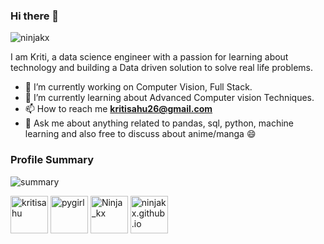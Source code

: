 ### Hi there 👋 
<p align="left"> <img src="https://komarev.com/ghpvc/?username=ninjakx" alt="ninjakx" /> </p>

I am Kriti, a data science engineer with a passion for learning about technology and building a Data driven solution to solve real life problems. 

- 🔭 I’m currently working on Computer Vision, Full Stack.
- 🌱 I’m currently learning about Advanced Computer vision Techniques.
- 📫 How to reach me **kritisahu26@gmail.com**
- 💬 Ask me about anything related to pandas, sql, python, machine learning and also free to discuss about anime/manga 😄




### Profile Summary

![summary](https://github-readme-stats.vercel.app/api?username=ninjakx&show_icons=true&theme=radical)


<p align="left"> 
<a href="https://linkedin.com/in/kritisahu" target="blank"><img align="center" src="https://www.vectorlogo.zone/logos/linkedin/linkedin-tile.svg" alt="kritisahu" height="60" width="60" /></a>
<a href="https://stackoverflow.com/users/6660373/pygirl" target="blank"><img align="center" src="https://upload.wikimedia.org/wikipedia/commons/thumb/e/ef/Stack_Overflow_icon.svg/768px-Stack_Overflow_icon.svg.png" alt="pygirl" height="60" width="60" /></a>
<a href="https://www.hackerrank.com/Ninja_kx" target="blank"><img align="center" src="https://cdn.worldvectorlogo.com/logos/hackerrank.svg" alt="Ninja_kx" height="60" width="60" /></a>
<a href="https://ninjakx.github.io/" target="blank"><img align="center" src="https://upload.wikimedia.org/wikipedia/commons/thumb/3/31/Blogger.svg/1200px-Blogger.svg.png" alt="ninjakx.github.io" height="60" width="60" /></a>
</p>
    

